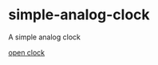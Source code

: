 # simple-analog-clock
A simple analog clock

[open clock](https://mrvikashkumar.github.io/simple-analog-clock/)
